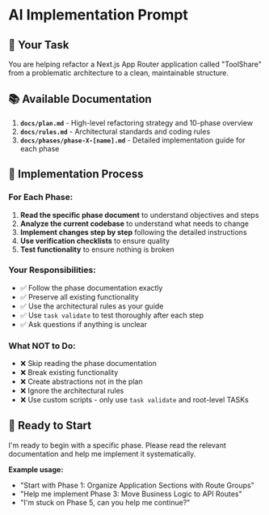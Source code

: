 # AI Implementation Prompt

## 🎯 Your Task

You are helping refactor a Next.js App Router application called "ToolShare" from a problematic architecture to a clean, maintainable structure.

## 📚 Available Documentation

1. **`docs/plan.md`** - High-level refactoring strategy and 10-phase overview
2. **`docs/rules.md`** - Architectural standards and coding rules
3. **`docs/phases/phase-X-[name].md`** - Detailed implementation guide for each phase

## 🚀 Implementation Process

### For Each Phase:
1. **Read the specific phase document** to understand objectives and steps
2. **Analyze the current codebase** to understand what needs to change
3. **Implement changes step by step** following the detailed instructions
4. **Use verification checklists** to ensure quality
5. **Test functionality** to ensure nothing is broken

### Your Responsibilities:
- ✅ Follow the phase documentation exactly
- ✅ Preserve all existing functionality
- ✅ Use the architectural rules as your guide
- ✅ Use `task validate` to test thoroughly after each step
- ✅ Ask questions if anything is unclear

### What NOT to Do:
- ❌ Skip reading the phase documentation
- ❌ Break existing functionality
- ❌ Create abstractions not in the plan
- ❌ Ignore the architectural rules
- ❌ Use custom scripts - only use `task validate` and root-level TASKs

## 🎯 Ready to Start

I'm ready to begin with a specific phase. Please read the relevant documentation and help me implement it systematically.

**Example usage:**
- "Start with Phase 1: Organize Application Sections with Route Groups"
- "Help me implement Phase 3: Move Business Logic to API Routes"
- "I'm stuck on Phase 5, can you help me continue?"
